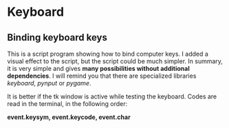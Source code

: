 # Keyboard
## Binding keyboard keys

This is a script program showing how to bind computer keys. I added a visual effect to the script, but the script could be much simpler. In summary, it is very simple and gives **many possibilities without additional dependencies**. I will remind you that there are specialized libraries *keyboard*, *pynput* or *pygame*.

It is better if the tk window is active while testing the keyboard. Codes are read in the terminal, in the following order:

**event.keysym, event.keycode, event.char**
